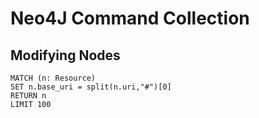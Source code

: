 # Neo4J Command Collection

## Modifying Nodes

```
MATCH (n: Resource)
SET n.base_uri = split(n.uri,"#")[0]
RETURN n
LIMIT 100
```